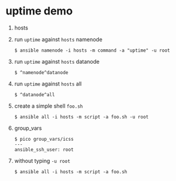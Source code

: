 # uptime demo

1. hosts

1. run `uptime` against `hosts` namenode

       $ ansible namenode -i hosts -m command -a "uptime" -u root

1. run `uptime` against `hosts` datanode

       $ ^namenode^datanode

1. run `uptime` against `hosts` all

       $ ^datanode^all

1. create a simple shell `foo.sh`

       $ ansible all -i hosts -m script -a foo.sh -u root

1. group_vars

       $ pico group_vars/icss
       ---
       ansible_ssh_user: root

1. without typing `-u root`

       $ ansible all -i hosts -m script -a foo.sh

